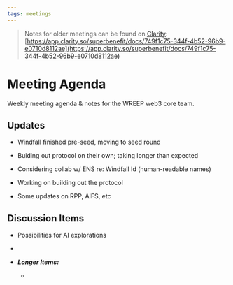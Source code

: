 ```yaml
---
tags: meetings
---
```


> Notes for older meetings can be found on [Clarity](https://app.clarity.so/superbenefit/docs/749f1c75-344f-4b52-96b9-e0710d8112ae):
> [https://app.clarity.so/superbenefit/docs/749f1c75-344f-4b52-96b9-e0710d8112ae](https://app.clarity.so/superbenefit/docs/749f1c75-344f-4b52-96b9-e0710d8112ae)

# Meeting Agenda

Weekly meeting agenda & notes for the WREEP web3 core team.

## Updates

- Windfall finished pre-seed, moving to seed round

- Buiding out protocol on their own; taking longer than expected

- Considering collab w/ ENS re: Windfall Id (human-readable names)

- Working on building out the protocol 

- Some updates on RPP, AIFS, etc

## Discussion Items

- Possibilities for AI explorations

- 

- **_Longer Items:_**

  -  